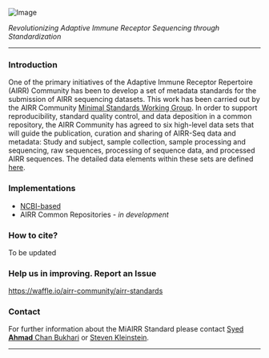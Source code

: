 ![Image](https://github.com/airr-community/airr-standards/raw/master/Images/miairr_logo.png)

_Revolutionizing Adaptive Immune Receptor Sequencing through Standardization_

***

### Introduction
One of the primary initiatives of the Adaptive Immune Receptor Repertoire (AIRR) Community has been to develop a set of metadata standards for the submission of AIRR sequencing datasets. This work has been carried out by the AIRR Community [Minimal Standards Working Group](http://airr.irmacs.sfu.ca/working_groups/minimal_standards). In order to support reproducibility, standard quality control, and data deposition in a common repository, the AIRR Community has agreed to six high-level data sets that will guide the publication, curation and sharing of AIRR-Seq data and metadata: Study and subject, sample collection, sample processing and sequencing, raw sequences, processing of sequence data, and processed AIRR sequences. The detailed data elements within these sets are defined [here](https://github.com/airr-community/airr-standards/blob/master/AIRR_Minimal_Standard_Data_Elements.csv).

### Implementations

- [NCBI-based](https://github.com/airr-community/airr-standards/tree/master/NCBI_implementation)
- AIRR Common Repositories - _in development_

### How to cite?

To be updated

### Help us in improving. Report an Issue

https://waffle.io/airr-community/airr-standards

### Contact

For further information about the MiAIRR Standard please contact [Syed **Ahmad** Chan Bukhari](mailto:ahmad.chan@yale.edu?subject=MiAIRR%20Standard) or [Steven Kleinstein](mailto:steven.kleinstein@yale.edu?subject=MiAIRR%20Standard).

***
